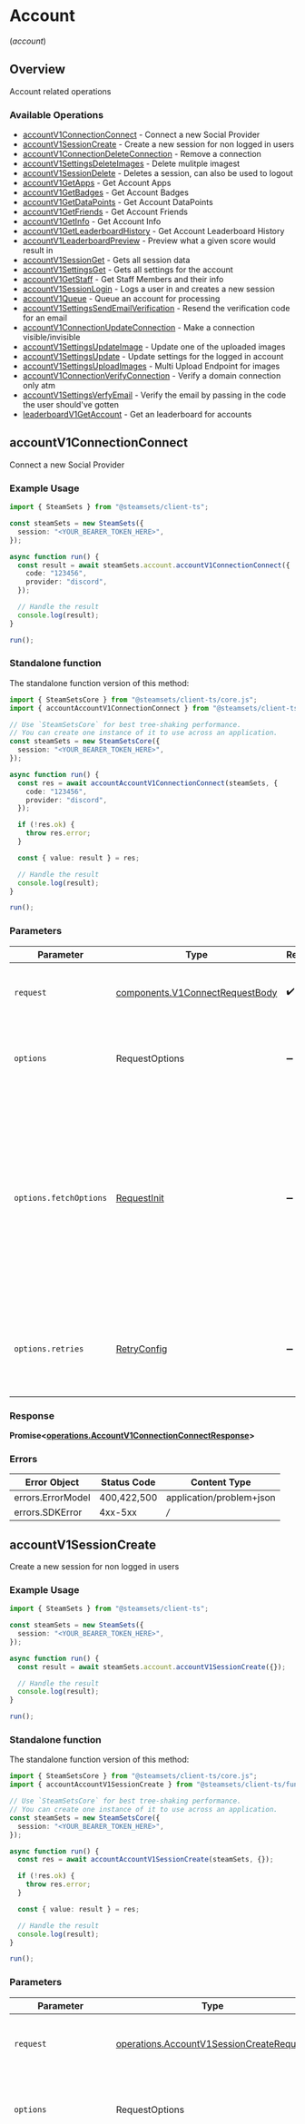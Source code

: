 # Account
(*account*)

## Overview

Account related operations

### Available Operations

* [accountV1ConnectionConnect](#accountv1connectionconnect) - Connect a new Social Provider
* [accountV1SessionCreate](#accountv1sessioncreate) - Create a new session for non logged in users
* [accountV1ConnectionDeleteConnection](#accountv1connectiondeleteconnection) - Remove a connection
* [accountV1SettingsDeleteImages](#accountv1settingsdeleteimages) - Delete mulitple imagest
* [accountV1SessionDelete](#accountv1sessiondelete) - Deletes a session, can also be used to logout
* [accountV1GetApps](#accountv1getapps) - Get Account Apps
* [accountV1GetBadges](#accountv1getbadges) - Get Account Badges
* [accountV1GetDataPoints](#accountv1getdatapoints) - Get Account DataPoints
* [accountV1GetFriends](#accountv1getfriends) - Get Account Friends
* [accountV1GetInfo](#accountv1getinfo) - Get Account Info
* [accountV1GetLeaderboardHistory](#accountv1getleaderboardhistory) - Get Account Leaderboard History
* [accountV1LeaderboardPreview](#accountv1leaderboardpreview) - Preview what a given score would result in
* [accountV1SessionGet](#accountv1sessionget) - Gets all session data
* [accountV1SettingsGet](#accountv1settingsget) - Gets all settings for the account
* [accountV1GetStaff](#accountv1getstaff) - Get Staff Members and their info
* [accountV1SessionLogin](#accountv1sessionlogin) - Logs a user in and creates a new session
* [accountV1Queue](#accountv1queue) - Queue an account for processing
* [accountV1SettingsSendEmailVerification](#accountv1settingssendemailverification) - Resend the verification code for an email
* [accountV1ConnectionUpdateConnection](#accountv1connectionupdateconnection) - Make a connection visible/invisible
* [accountV1SettingsUpdateImage](#accountv1settingsupdateimage) - Update one of the uploaded images
* [accountV1SettingsUpdate](#accountv1settingsupdate) - Update settings for the logged in account
* [accountV1SettingsUploadImages](#accountv1settingsuploadimages) - Multi Upload Endpoint for images
* [accountV1ConnectionVerifyConnection](#accountv1connectionverifyconnection) - Verify a domain connection only atm
* [accountV1SettingsVerfyEmail](#accountv1settingsverfyemail) - Verify the email by passing in the code the user should've gotten
* [leaderboardV1GetAccount](#leaderboardv1getaccount) - Get an leaderboard for accounts

## accountV1ConnectionConnect

Connect a new Social Provider

### Example Usage

```typescript
import { SteamSets } from "@steamsets/client-ts";

const steamSets = new SteamSets({
  session: "<YOUR_BEARER_TOKEN_HERE>",
});

async function run() {
  const result = await steamSets.account.accountV1ConnectionConnect({
    code: "123456",
    provider: "discord",
  });

  // Handle the result
  console.log(result);
}

run();
```

### Standalone function

The standalone function version of this method:

```typescript
import { SteamSetsCore } from "@steamsets/client-ts/core.js";
import { accountAccountV1ConnectionConnect } from "@steamsets/client-ts/funcs/accountAccountV1ConnectionConnect.js";

// Use `SteamSetsCore` for best tree-shaking performance.
// You can create one instance of it to use across an application.
const steamSets = new SteamSetsCore({
  session: "<YOUR_BEARER_TOKEN_HERE>",
});

async function run() {
  const res = await accountAccountV1ConnectionConnect(steamSets, {
    code: "123456",
    provider: "discord",
  });

  if (!res.ok) {
    throw res.error;
  }

  const { value: result } = res;

  // Handle the result
  console.log(result);
}

run();
```

### Parameters

| Parameter                                                                                                                                                                      | Type                                                                                                                                                                           | Required                                                                                                                                                                       | Description                                                                                                                                                                    |
| ------------------------------------------------------------------------------------------------------------------------------------------------------------------------------ | ------------------------------------------------------------------------------------------------------------------------------------------------------------------------------ | ------------------------------------------------------------------------------------------------------------------------------------------------------------------------------ | ------------------------------------------------------------------------------------------------------------------------------------------------------------------------------ |
| `request`                                                                                                                                                                      | [components.V1ConnectRequestBody](../../models/components/v1connectrequestbody.md)                                                                                             | :heavy_check_mark:                                                                                                                                                             | The request object to use for the request.                                                                                                                                     |
| `options`                                                                                                                                                                      | RequestOptions                                                                                                                                                                 | :heavy_minus_sign:                                                                                                                                                             | Used to set various options for making HTTP requests.                                                                                                                          |
| `options.fetchOptions`                                                                                                                                                         | [RequestInit](https://developer.mozilla.org/en-US/docs/Web/API/Request/Request#options)                                                                                        | :heavy_minus_sign:                                                                                                                                                             | Options that are passed to the underlying HTTP request. This can be used to inject extra headers for examples. All `Request` options, except `method` and `body`, are allowed. |
| `options.retries`                                                                                                                                                              | [RetryConfig](../../lib/utils/retryconfig.md)                                                                                                                                  | :heavy_minus_sign:                                                                                                                                                             | Enables retrying HTTP requests under certain failure conditions.                                                                                                               |

### Response

**Promise\<[operations.AccountV1ConnectionConnectResponse](../../models/operations/accountv1connectionconnectresponse.md)\>**

### Errors

| Error Object             | Status Code              | Content Type             |
| ------------------------ | ------------------------ | ------------------------ |
| errors.ErrorModel        | 400,422,500              | application/problem+json |
| errors.SDKError          | 4xx-5xx                  | */*                      |


## accountV1SessionCreate

Create a new session for non logged in users

### Example Usage

```typescript
import { SteamSets } from "@steamsets/client-ts";

const steamSets = new SteamSets({
  session: "<YOUR_BEARER_TOKEN_HERE>",
});

async function run() {
  const result = await steamSets.account.accountV1SessionCreate({});

  // Handle the result
  console.log(result);
}

run();
```

### Standalone function

The standalone function version of this method:

```typescript
import { SteamSetsCore } from "@steamsets/client-ts/core.js";
import { accountAccountV1SessionCreate } from "@steamsets/client-ts/funcs/accountAccountV1SessionCreate.js";

// Use `SteamSetsCore` for best tree-shaking performance.
// You can create one instance of it to use across an application.
const steamSets = new SteamSetsCore({
  session: "<YOUR_BEARER_TOKEN_HERE>",
});

async function run() {
  const res = await accountAccountV1SessionCreate(steamSets, {});

  if (!res.ok) {
    throw res.error;
  }

  const { value: result } = res;

  // Handle the result
  console.log(result);
}

run();
```

### Parameters

| Parameter                                                                                                                                                                      | Type                                                                                                                                                                           | Required                                                                                                                                                                       | Description                                                                                                                                                                    |
| ------------------------------------------------------------------------------------------------------------------------------------------------------------------------------ | ------------------------------------------------------------------------------------------------------------------------------------------------------------------------------ | ------------------------------------------------------------------------------------------------------------------------------------------------------------------------------ | ------------------------------------------------------------------------------------------------------------------------------------------------------------------------------ |
| `request`                                                                                                                                                                      | [operations.AccountV1SessionCreateRequest](../../models/operations/accountv1sessioncreaterequest.md)                                                                           | :heavy_check_mark:                                                                                                                                                             | The request object to use for the request.                                                                                                                                     |
| `options`                                                                                                                                                                      | RequestOptions                                                                                                                                                                 | :heavy_minus_sign:                                                                                                                                                             | Used to set various options for making HTTP requests.                                                                                                                          |
| `options.fetchOptions`                                                                                                                                                         | [RequestInit](https://developer.mozilla.org/en-US/docs/Web/API/Request/Request#options)                                                                                        | :heavy_minus_sign:                                                                                                                                                             | Options that are passed to the underlying HTTP request. This can be used to inject extra headers for examples. All `Request` options, except `method` and `body`, are allowed. |
| `options.retries`                                                                                                                                                              | [RetryConfig](../../lib/utils/retryconfig.md)                                                                                                                                  | :heavy_minus_sign:                                                                                                                                                             | Enables retrying HTTP requests under certain failure conditions.                                                                                                               |

### Response

**Promise\<[operations.AccountV1SessionCreateResponse](../../models/operations/accountv1sessioncreateresponse.md)\>**

### Errors

| Error Object             | Status Code              | Content Type             |
| ------------------------ | ------------------------ | ------------------------ |
| errors.ErrorModel        | 422,500                  | application/problem+json |
| errors.SDKError          | 4xx-5xx                  | */*                      |


## accountV1ConnectionDeleteConnection

Remove a connection

### Example Usage

```typescript
import { SteamSets } from "@steamsets/client-ts";

const steamSets = new SteamSets({
  session: "<YOUR_BEARER_TOKEN_HERE>",
});

async function run() {
  const result = await steamSets.account.accountV1ConnectionDeleteConnection({
    connectionId: "123456",
  });

  // Handle the result
  console.log(result);
}

run();
```

### Standalone function

The standalone function version of this method:

```typescript
import { SteamSetsCore } from "@steamsets/client-ts/core.js";
import { accountAccountV1ConnectionDeleteConnection } from "@steamsets/client-ts/funcs/accountAccountV1ConnectionDeleteConnection.js";

// Use `SteamSetsCore` for best tree-shaking performance.
// You can create one instance of it to use across an application.
const steamSets = new SteamSetsCore({
  session: "<YOUR_BEARER_TOKEN_HERE>",
});

async function run() {
  const res = await accountAccountV1ConnectionDeleteConnection(steamSets, {
    connectionId: "123456",
  });

  if (!res.ok) {
    throw res.error;
  }

  const { value: result } = res;

  // Handle the result
  console.log(result);
}

run();
```

### Parameters

| Parameter                                                                                                                                                                      | Type                                                                                                                                                                           | Required                                                                                                                                                                       | Description                                                                                                                                                                    |
| ------------------------------------------------------------------------------------------------------------------------------------------------------------------------------ | ------------------------------------------------------------------------------------------------------------------------------------------------------------------------------ | ------------------------------------------------------------------------------------------------------------------------------------------------------------------------------ | ------------------------------------------------------------------------------------------------------------------------------------------------------------------------------ |
| `request`                                                                                                                                                                      | [components.V1DeleteConnectionRequestBody](../../models/components/v1deleteconnectionrequestbody.md)                                                                           | :heavy_check_mark:                                                                                                                                                             | The request object to use for the request.                                                                                                                                     |
| `options`                                                                                                                                                                      | RequestOptions                                                                                                                                                                 | :heavy_minus_sign:                                                                                                                                                             | Used to set various options for making HTTP requests.                                                                                                                          |
| `options.fetchOptions`                                                                                                                                                         | [RequestInit](https://developer.mozilla.org/en-US/docs/Web/API/Request/Request#options)                                                                                        | :heavy_minus_sign:                                                                                                                                                             | Options that are passed to the underlying HTTP request. This can be used to inject extra headers for examples. All `Request` options, except `method` and `body`, are allowed. |
| `options.retries`                                                                                                                                                              | [RetryConfig](../../lib/utils/retryconfig.md)                                                                                                                                  | :heavy_minus_sign:                                                                                                                                                             | Enables retrying HTTP requests under certain failure conditions.                                                                                                               |

### Response

**Promise\<[operations.AccountV1ConnectionDeleteConnectionResponse](../../models/operations/accountv1connectiondeleteconnectionresponse.md)\>**

### Errors

| Error Object             | Status Code              | Content Type             |
| ------------------------ | ------------------------ | ------------------------ |
| errors.ErrorModel        | 400,422,500              | application/problem+json |
| errors.SDKError          | 4xx-5xx                  | */*                      |


## accountV1SettingsDeleteImages

Delete mulitple imagest

### Example Usage

```typescript
import { SteamSets } from "@steamsets/client-ts";

const steamSets = new SteamSets({
  session: "<YOUR_BEARER_TOKEN_HERE>",
});

async function run() {
  const result = await steamSets.account.accountV1SettingsDeleteImages({
    imageIds: [
      "<value>",
    ],
  });

  // Handle the result
  console.log(result);
}

run();
```

### Standalone function

The standalone function version of this method:

```typescript
import { SteamSetsCore } from "@steamsets/client-ts/core.js";
import { accountAccountV1SettingsDeleteImages } from "@steamsets/client-ts/funcs/accountAccountV1SettingsDeleteImages.js";

// Use `SteamSetsCore` for best tree-shaking performance.
// You can create one instance of it to use across an application.
const steamSets = new SteamSetsCore({
  session: "<YOUR_BEARER_TOKEN_HERE>",
});

async function run() {
  const res = await accountAccountV1SettingsDeleteImages(steamSets, {
    imageIds: [
      "<value>",
    ],
  });

  if (!res.ok) {
    throw res.error;
  }

  const { value: result } = res;

  // Handle the result
  console.log(result);
}

run();
```

### Parameters

| Parameter                                                                                                                                                                      | Type                                                                                                                                                                           | Required                                                                                                                                                                       | Description                                                                                                                                                                    |
| ------------------------------------------------------------------------------------------------------------------------------------------------------------------------------ | ------------------------------------------------------------------------------------------------------------------------------------------------------------------------------ | ------------------------------------------------------------------------------------------------------------------------------------------------------------------------------ | ------------------------------------------------------------------------------------------------------------------------------------------------------------------------------ |
| `request`                                                                                                                                                                      | [components.V1DeleteImagesRequestBody](../../models/components/v1deleteimagesrequestbody.md)                                                                                   | :heavy_check_mark:                                                                                                                                                             | The request object to use for the request.                                                                                                                                     |
| `options`                                                                                                                                                                      | RequestOptions                                                                                                                                                                 | :heavy_minus_sign:                                                                                                                                                             | Used to set various options for making HTTP requests.                                                                                                                          |
| `options.fetchOptions`                                                                                                                                                         | [RequestInit](https://developer.mozilla.org/en-US/docs/Web/API/Request/Request#options)                                                                                        | :heavy_minus_sign:                                                                                                                                                             | Options that are passed to the underlying HTTP request. This can be used to inject extra headers for examples. All `Request` options, except `method` and `body`, are allowed. |
| `options.retries`                                                                                                                                                              | [RetryConfig](../../lib/utils/retryconfig.md)                                                                                                                                  | :heavy_minus_sign:                                                                                                                                                             | Enables retrying HTTP requests under certain failure conditions.                                                                                                               |

### Response

**Promise\<[operations.AccountV1SettingsDeleteImagesResponse](../../models/operations/accountv1settingsdeleteimagesresponse.md)\>**

### Errors

| Error Object             | Status Code              | Content Type             |
| ------------------------ | ------------------------ | ------------------------ |
| errors.ErrorModel        | 404,422,500              | application/problem+json |
| errors.SDKError          | 4xx-5xx                  | */*                      |


## accountV1SessionDelete

Deletes a session, can also be used to logout

### Example Usage

```typescript
import { SteamSets } from "@steamsets/client-ts";

const steamSets = new SteamSets({
  session: "<YOUR_BEARER_TOKEN_HERE>",
});

async function run() {
  const result = await steamSets.account.accountV1SessionDelete({
    sessionId: "123456",
  });

  // Handle the result
  console.log(result);
}

run();
```

### Standalone function

The standalone function version of this method:

```typescript
import { SteamSetsCore } from "@steamsets/client-ts/core.js";
import { accountAccountV1SessionDelete } from "@steamsets/client-ts/funcs/accountAccountV1SessionDelete.js";

// Use `SteamSetsCore` for best tree-shaking performance.
// You can create one instance of it to use across an application.
const steamSets = new SteamSetsCore({
  session: "<YOUR_BEARER_TOKEN_HERE>",
});

async function run() {
  const res = await accountAccountV1SessionDelete(steamSets, {
    sessionId: "123456",
  });

  if (!res.ok) {
    throw res.error;
  }

  const { value: result } = res;

  // Handle the result
  console.log(result);
}

run();
```

### Parameters

| Parameter                                                                                                                                                                      | Type                                                                                                                                                                           | Required                                                                                                                                                                       | Description                                                                                                                                                                    |
| ------------------------------------------------------------------------------------------------------------------------------------------------------------------------------ | ------------------------------------------------------------------------------------------------------------------------------------------------------------------------------ | ------------------------------------------------------------------------------------------------------------------------------------------------------------------------------ | ------------------------------------------------------------------------------------------------------------------------------------------------------------------------------ |
| `request`                                                                                                                                                                      | [components.V1DeleteSessionRequestBody](../../models/components/v1deletesessionrequestbody.md)                                                                                 | :heavy_check_mark:                                                                                                                                                             | The request object to use for the request.                                                                                                                                     |
| `options`                                                                                                                                                                      | RequestOptions                                                                                                                                                                 | :heavy_minus_sign:                                                                                                                                                             | Used to set various options for making HTTP requests.                                                                                                                          |
| `options.fetchOptions`                                                                                                                                                         | [RequestInit](https://developer.mozilla.org/en-US/docs/Web/API/Request/Request#options)                                                                                        | :heavy_minus_sign:                                                                                                                                                             | Options that are passed to the underlying HTTP request. This can be used to inject extra headers for examples. All `Request` options, except `method` and `body`, are allowed. |
| `options.retries`                                                                                                                                                              | [RetryConfig](../../lib/utils/retryconfig.md)                                                                                                                                  | :heavy_minus_sign:                                                                                                                                                             | Enables retrying HTTP requests under certain failure conditions.                                                                                                               |

### Response

**Promise\<[operations.AccountV1SessionDeleteResponse](../../models/operations/accountv1sessiondeleteresponse.md)\>**

### Errors

| Error Object             | Status Code              | Content Type             |
| ------------------------ | ------------------------ | ------------------------ |
| errors.ErrorModel        | 404,422,500              | application/problem+json |
| errors.SDKError          | 4xx-5xx                  | */*                      |


## accountV1GetApps

Get Account Apps

### Example Usage

```typescript
import { SteamSets } from "@steamsets/client-ts";

const steamSets = new SteamSets({
  session: "<YOUR_BEARER_TOKEN_HERE>",
});

async function run() {
  const result = await steamSets.account.accountV1GetApps({});

  // Handle the result
  console.log(result);
}

run();
```

### Standalone function

The standalone function version of this method:

```typescript
import { SteamSetsCore } from "@steamsets/client-ts/core.js";
import { accountAccountV1GetApps } from "@steamsets/client-ts/funcs/accountAccountV1GetApps.js";

// Use `SteamSetsCore` for best tree-shaking performance.
// You can create one instance of it to use across an application.
const steamSets = new SteamSetsCore({
  session: "<YOUR_BEARER_TOKEN_HERE>",
});

async function run() {
  const res = await accountAccountV1GetApps(steamSets, {});

  if (!res.ok) {
    throw res.error;
  }

  const { value: result } = res;

  // Handle the result
  console.log(result);
}

run();
```

### Parameters

| Parameter                                                                                                                                                                      | Type                                                                                                                                                                           | Required                                                                                                                                                                       | Description                                                                                                                                                                    |
| ------------------------------------------------------------------------------------------------------------------------------------------------------------------------------ | ------------------------------------------------------------------------------------------------------------------------------------------------------------------------------ | ------------------------------------------------------------------------------------------------------------------------------------------------------------------------------ | ------------------------------------------------------------------------------------------------------------------------------------------------------------------------------ |
| `request`                                                                                                                                                                      | [components.AccountSearch](../../models/components/accountsearch.md)                                                                                                           | :heavy_check_mark:                                                                                                                                                             | The request object to use for the request.                                                                                                                                     |
| `options`                                                                                                                                                                      | RequestOptions                                                                                                                                                                 | :heavy_minus_sign:                                                                                                                                                             | Used to set various options for making HTTP requests.                                                                                                                          |
| `options.fetchOptions`                                                                                                                                                         | [RequestInit](https://developer.mozilla.org/en-US/docs/Web/API/Request/Request#options)                                                                                        | :heavy_minus_sign:                                                                                                                                                             | Options that are passed to the underlying HTTP request. This can be used to inject extra headers for examples. All `Request` options, except `method` and `body`, are allowed. |
| `options.retries`                                                                                                                                                              | [RetryConfig](../../lib/utils/retryconfig.md)                                                                                                                                  | :heavy_minus_sign:                                                                                                                                                             | Enables retrying HTTP requests under certain failure conditions.                                                                                                               |

### Response

**Promise\<[operations.AccountV1GetAppsResponse](../../models/operations/accountv1getappsresponse.md)\>**

### Errors

| Error Object             | Status Code              | Content Type             |
| ------------------------ | ------------------------ | ------------------------ |
| errors.ErrorModel        | 400,404,422,500          | application/problem+json |
| errors.SDKError          | 4xx-5xx                  | */*                      |


## accountV1GetBadges

Get Account Badges

### Example Usage

```typescript
import { SteamSets } from "@steamsets/client-ts";

const steamSets = new SteamSets({
  session: "<YOUR_BEARER_TOKEN_HERE>",
});

async function run() {
  const result = await steamSets.account.accountV1GetBadges({});

  // Handle the result
  console.log(result);
}

run();
```

### Standalone function

The standalone function version of this method:

```typescript
import { SteamSetsCore } from "@steamsets/client-ts/core.js";
import { accountAccountV1GetBadges } from "@steamsets/client-ts/funcs/accountAccountV1GetBadges.js";

// Use `SteamSetsCore` for best tree-shaking performance.
// You can create one instance of it to use across an application.
const steamSets = new SteamSetsCore({
  session: "<YOUR_BEARER_TOKEN_HERE>",
});

async function run() {
  const res = await accountAccountV1GetBadges(steamSets, {});

  if (!res.ok) {
    throw res.error;
  }

  const { value: result } = res;

  // Handle the result
  console.log(result);
}

run();
```

### Parameters

| Parameter                                                                                                                                                                      | Type                                                                                                                                                                           | Required                                                                                                                                                                       | Description                                                                                                                                                                    |
| ------------------------------------------------------------------------------------------------------------------------------------------------------------------------------ | ------------------------------------------------------------------------------------------------------------------------------------------------------------------------------ | ------------------------------------------------------------------------------------------------------------------------------------------------------------------------------ | ------------------------------------------------------------------------------------------------------------------------------------------------------------------------------ |
| `request`                                                                                                                                                                      | [components.AccountSearch](../../models/components/accountsearch.md)                                                                                                           | :heavy_check_mark:                                                                                                                                                             | The request object to use for the request.                                                                                                                                     |
| `options`                                                                                                                                                                      | RequestOptions                                                                                                                                                                 | :heavy_minus_sign:                                                                                                                                                             | Used to set various options for making HTTP requests.                                                                                                                          |
| `options.fetchOptions`                                                                                                                                                         | [RequestInit](https://developer.mozilla.org/en-US/docs/Web/API/Request/Request#options)                                                                                        | :heavy_minus_sign:                                                                                                                                                             | Options that are passed to the underlying HTTP request. This can be used to inject extra headers for examples. All `Request` options, except `method` and `body`, are allowed. |
| `options.retries`                                                                                                                                                              | [RetryConfig](../../lib/utils/retryconfig.md)                                                                                                                                  | :heavy_minus_sign:                                                                                                                                                             | Enables retrying HTTP requests under certain failure conditions.                                                                                                               |

### Response

**Promise\<[operations.AccountV1GetBadgesResponse](../../models/operations/accountv1getbadgesresponse.md)\>**

### Errors

| Error Object             | Status Code              | Content Type             |
| ------------------------ | ------------------------ | ------------------------ |
| errors.ErrorModel        | 400,404,422,500          | application/problem+json |
| errors.SDKError          | 4xx-5xx                  | */*                      |


## accountV1GetDataPoints

Get Account DataPoints

### Example Usage

```typescript
import { SteamSets } from "@steamsets/client-ts";

const steamSets = new SteamSets({
  session: "<YOUR_BEARER_TOKEN_HERE>",
});

async function run() {
  const result = await steamSets.account.accountV1GetDataPoints({});

  // Handle the result
  console.log(result);
}

run();
```

### Standalone function

The standalone function version of this method:

```typescript
import { SteamSetsCore } from "@steamsets/client-ts/core.js";
import { accountAccountV1GetDataPoints } from "@steamsets/client-ts/funcs/accountAccountV1GetDataPoints.js";

// Use `SteamSetsCore` for best tree-shaking performance.
// You can create one instance of it to use across an application.
const steamSets = new SteamSetsCore({
  session: "<YOUR_BEARER_TOKEN_HERE>",
});

async function run() {
  const res = await accountAccountV1GetDataPoints(steamSets, {});

  if (!res.ok) {
    throw res.error;
  }

  const { value: result } = res;

  // Handle the result
  console.log(result);
}

run();
```

### Parameters

| Parameter                                                                                                                                                                      | Type                                                                                                                                                                           | Required                                                                                                                                                                       | Description                                                                                                                                                                    |
| ------------------------------------------------------------------------------------------------------------------------------------------------------------------------------ | ------------------------------------------------------------------------------------------------------------------------------------------------------------------------------ | ------------------------------------------------------------------------------------------------------------------------------------------------------------------------------ | ------------------------------------------------------------------------------------------------------------------------------------------------------------------------------ |
| `request`                                                                                                                                                                      | [components.AccountSearch](../../models/components/accountsearch.md)                                                                                                           | :heavy_check_mark:                                                                                                                                                             | The request object to use for the request.                                                                                                                                     |
| `options`                                                                                                                                                                      | RequestOptions                                                                                                                                                                 | :heavy_minus_sign:                                                                                                                                                             | Used to set various options for making HTTP requests.                                                                                                                          |
| `options.fetchOptions`                                                                                                                                                         | [RequestInit](https://developer.mozilla.org/en-US/docs/Web/API/Request/Request#options)                                                                                        | :heavy_minus_sign:                                                                                                                                                             | Options that are passed to the underlying HTTP request. This can be used to inject extra headers for examples. All `Request` options, except `method` and `body`, are allowed. |
| `options.retries`                                                                                                                                                              | [RetryConfig](../../lib/utils/retryconfig.md)                                                                                                                                  | :heavy_minus_sign:                                                                                                                                                             | Enables retrying HTTP requests under certain failure conditions.                                                                                                               |

### Response

**Promise\<[operations.AccountV1GetDataPointsResponse](../../models/operations/accountv1getdatapointsresponse.md)\>**

### Errors

| Error Object             | Status Code              | Content Type             |
| ------------------------ | ------------------------ | ------------------------ |
| errors.ErrorModel        | 400,404,422,500          | application/problem+json |
| errors.SDKError          | 4xx-5xx                  | */*                      |


## accountV1GetFriends

Get Account Friends

### Example Usage

```typescript
import { SteamSets } from "@steamsets/client-ts";

const steamSets = new SteamSets({
  session: "<YOUR_BEARER_TOKEN_HERE>",
});

async function run() {
  const result = await steamSets.account.accountV1GetFriends({});

  // Handle the result
  console.log(result);
}

run();
```

### Standalone function

The standalone function version of this method:

```typescript
import { SteamSetsCore } from "@steamsets/client-ts/core.js";
import { accountAccountV1GetFriends } from "@steamsets/client-ts/funcs/accountAccountV1GetFriends.js";

// Use `SteamSetsCore` for best tree-shaking performance.
// You can create one instance of it to use across an application.
const steamSets = new SteamSetsCore({
  session: "<YOUR_BEARER_TOKEN_HERE>",
});

async function run() {
  const res = await accountAccountV1GetFriends(steamSets, {});

  if (!res.ok) {
    throw res.error;
  }

  const { value: result } = res;

  // Handle the result
  console.log(result);
}

run();
```

### Parameters

| Parameter                                                                                                                                                                      | Type                                                                                                                                                                           | Required                                                                                                                                                                       | Description                                                                                                                                                                    |
| ------------------------------------------------------------------------------------------------------------------------------------------------------------------------------ | ------------------------------------------------------------------------------------------------------------------------------------------------------------------------------ | ------------------------------------------------------------------------------------------------------------------------------------------------------------------------------ | ------------------------------------------------------------------------------------------------------------------------------------------------------------------------------ |
| `request`                                                                                                                                                                      | [components.AccountSearch](../../models/components/accountsearch.md)                                                                                                           | :heavy_check_mark:                                                                                                                                                             | The request object to use for the request.                                                                                                                                     |
| `options`                                                                                                                                                                      | RequestOptions                                                                                                                                                                 | :heavy_minus_sign:                                                                                                                                                             | Used to set various options for making HTTP requests.                                                                                                                          |
| `options.fetchOptions`                                                                                                                                                         | [RequestInit](https://developer.mozilla.org/en-US/docs/Web/API/Request/Request#options)                                                                                        | :heavy_minus_sign:                                                                                                                                                             | Options that are passed to the underlying HTTP request. This can be used to inject extra headers for examples. All `Request` options, except `method` and `body`, are allowed. |
| `options.retries`                                                                                                                                                              | [RetryConfig](../../lib/utils/retryconfig.md)                                                                                                                                  | :heavy_minus_sign:                                                                                                                                                             | Enables retrying HTTP requests under certain failure conditions.                                                                                                               |

### Response

**Promise\<[operations.AccountV1GetFriendsResponse](../../models/operations/accountv1getfriendsresponse.md)\>**

### Errors

| Error Object             | Status Code              | Content Type             |
| ------------------------ | ------------------------ | ------------------------ |
| errors.ErrorModel        | 400,404,422,500          | application/problem+json |
| errors.SDKError          | 4xx-5xx                  | */*                      |


## accountV1GetInfo

Get Account Info

### Example Usage

```typescript
import { SteamSets } from "@steamsets/client-ts";

const steamSets = new SteamSets({
  session: "<YOUR_BEARER_TOKEN_HERE>",
});

async function run() {
  const result = await steamSets.account.accountV1GetInfo({});

  // Handle the result
  console.log(result);
}

run();
```

### Standalone function

The standalone function version of this method:

```typescript
import { SteamSetsCore } from "@steamsets/client-ts/core.js";
import { accountAccountV1GetInfo } from "@steamsets/client-ts/funcs/accountAccountV1GetInfo.js";

// Use `SteamSetsCore` for best tree-shaking performance.
// You can create one instance of it to use across an application.
const steamSets = new SteamSetsCore({
  session: "<YOUR_BEARER_TOKEN_HERE>",
});

async function run() {
  const res = await accountAccountV1GetInfo(steamSets, {});

  if (!res.ok) {
    throw res.error;
  }

  const { value: result } = res;

  // Handle the result
  console.log(result);
}

run();
```

### Parameters

| Parameter                                                                                                                                                                      | Type                                                                                                                                                                           | Required                                                                                                                                                                       | Description                                                                                                                                                                    |
| ------------------------------------------------------------------------------------------------------------------------------------------------------------------------------ | ------------------------------------------------------------------------------------------------------------------------------------------------------------------------------ | ------------------------------------------------------------------------------------------------------------------------------------------------------------------------------ | ------------------------------------------------------------------------------------------------------------------------------------------------------------------------------ |
| `request`                                                                                                                                                                      | [components.AccountSearch](../../models/components/accountsearch.md)                                                                                                           | :heavy_check_mark:                                                                                                                                                             | The request object to use for the request.                                                                                                                                     |
| `options`                                                                                                                                                                      | RequestOptions                                                                                                                                                                 | :heavy_minus_sign:                                                                                                                                                             | Used to set various options for making HTTP requests.                                                                                                                          |
| `options.fetchOptions`                                                                                                                                                         | [RequestInit](https://developer.mozilla.org/en-US/docs/Web/API/Request/Request#options)                                                                                        | :heavy_minus_sign:                                                                                                                                                             | Options that are passed to the underlying HTTP request. This can be used to inject extra headers for examples. All `Request` options, except `method` and `body`, are allowed. |
| `options.retries`                                                                                                                                                              | [RetryConfig](../../lib/utils/retryconfig.md)                                                                                                                                  | :heavy_minus_sign:                                                                                                                                                             | Enables retrying HTTP requests under certain failure conditions.                                                                                                               |

### Response

**Promise\<[operations.AccountV1GetInfoResponse](../../models/operations/accountv1getinforesponse.md)\>**

### Errors

| Error Object             | Status Code              | Content Type             |
| ------------------------ | ------------------------ | ------------------------ |
| errors.ErrorModel        | 404,422,429,500          | application/problem+json |
| errors.SDKError          | 4xx-5xx                  | */*                      |


## accountV1GetLeaderboardHistory

Get Account Leaderboard History

### Example Usage

```typescript
import { SteamSets } from "@steamsets/client-ts";

const steamSets = new SteamSets({
  session: "<YOUR_BEARER_TOKEN_HERE>",
});

async function run() {
  const result = await steamSets.account.accountV1GetLeaderboardHistory({});

  // Handle the result
  console.log(result);
}

run();
```

### Standalone function

The standalone function version of this method:

```typescript
import { SteamSetsCore } from "@steamsets/client-ts/core.js";
import { accountAccountV1GetLeaderboardHistory } from "@steamsets/client-ts/funcs/accountAccountV1GetLeaderboardHistory.js";

// Use `SteamSetsCore` for best tree-shaking performance.
// You can create one instance of it to use across an application.
const steamSets = new SteamSetsCore({
  session: "<YOUR_BEARER_TOKEN_HERE>",
});

async function run() {
  const res = await accountAccountV1GetLeaderboardHistory(steamSets, {});

  if (!res.ok) {
    throw res.error;
  }

  const { value: result } = res;

  // Handle the result
  console.log(result);
}

run();
```

### Parameters

| Parameter                                                                                                                                                                      | Type                                                                                                                                                                           | Required                                                                                                                                                                       | Description                                                                                                                                                                    |
| ------------------------------------------------------------------------------------------------------------------------------------------------------------------------------ | ------------------------------------------------------------------------------------------------------------------------------------------------------------------------------ | ------------------------------------------------------------------------------------------------------------------------------------------------------------------------------ | ------------------------------------------------------------------------------------------------------------------------------------------------------------------------------ |
| `request`                                                                                                                                                                      | [components.AccountSearch](../../models/components/accountsearch.md)                                                                                                           | :heavy_check_mark:                                                                                                                                                             | The request object to use for the request.                                                                                                                                     |
| `options`                                                                                                                                                                      | RequestOptions                                                                                                                                                                 | :heavy_minus_sign:                                                                                                                                                             | Used to set various options for making HTTP requests.                                                                                                                          |
| `options.fetchOptions`                                                                                                                                                         | [RequestInit](https://developer.mozilla.org/en-US/docs/Web/API/Request/Request#options)                                                                                        | :heavy_minus_sign:                                                                                                                                                             | Options that are passed to the underlying HTTP request. This can be used to inject extra headers for examples. All `Request` options, except `method` and `body`, are allowed. |
| `options.retries`                                                                                                                                                              | [RetryConfig](../../lib/utils/retryconfig.md)                                                                                                                                  | :heavy_minus_sign:                                                                                                                                                             | Enables retrying HTTP requests under certain failure conditions.                                                                                                               |

### Response

**Promise\<[operations.AccountV1GetLeaderboardHistoryResponse](../../models/operations/accountv1getleaderboardhistoryresponse.md)\>**

### Errors

| Error Object             | Status Code              | Content Type             |
| ------------------------ | ------------------------ | ------------------------ |
| errors.ErrorModel        | 400,404,422,500          | application/problem+json |
| errors.SDKError          | 4xx-5xx                  | */*                      |


## accountV1LeaderboardPreview

Preview what a given score would result in

### Example Usage

```typescript
import { SteamSets } from "@steamsets/client-ts";

const steamSets = new SteamSets({
  session: "<YOUR_BEARER_TOKEN_HERE>",
});

async function run() {
  const result = await steamSets.account.accountV1LeaderboardPreview({
    leaderboard: "xp",
    score: 123456,
  });

  // Handle the result
  console.log(result);
}

run();
```

### Standalone function

The standalone function version of this method:

```typescript
import { SteamSetsCore } from "@steamsets/client-ts/core.js";
import { accountAccountV1LeaderboardPreview } from "@steamsets/client-ts/funcs/accountAccountV1LeaderboardPreview.js";

// Use `SteamSetsCore` for best tree-shaking performance.
// You can create one instance of it to use across an application.
const steamSets = new SteamSetsCore({
  session: "<YOUR_BEARER_TOKEN_HERE>",
});

async function run() {
  const res = await accountAccountV1LeaderboardPreview(steamSets, {
    leaderboard: "xp",
    score: 123456,
  });

  if (!res.ok) {
    throw res.error;
  }

  const { value: result } = res;

  // Handle the result
  console.log(result);
}

run();
```

### Parameters

| Parameter                                                                                                                                                                      | Type                                                                                                                                                                           | Required                                                                                                                                                                       | Description                                                                                                                                                                    |
| ------------------------------------------------------------------------------------------------------------------------------------------------------------------------------ | ------------------------------------------------------------------------------------------------------------------------------------------------------------------------------ | ------------------------------------------------------------------------------------------------------------------------------------------------------------------------------ | ------------------------------------------------------------------------------------------------------------------------------------------------------------------------------ |
| `request`                                                                                                                                                                      | [components.V1AccountLeaderboardPreviewRequestBody](../../models/components/v1accountleaderboardpreviewrequestbody.md)                                                         | :heavy_check_mark:                                                                                                                                                             | The request object to use for the request.                                                                                                                                     |
| `options`                                                                                                                                                                      | RequestOptions                                                                                                                                                                 | :heavy_minus_sign:                                                                                                                                                             | Used to set various options for making HTTP requests.                                                                                                                          |
| `options.fetchOptions`                                                                                                                                                         | [RequestInit](https://developer.mozilla.org/en-US/docs/Web/API/Request/Request#options)                                                                                        | :heavy_minus_sign:                                                                                                                                                             | Options that are passed to the underlying HTTP request. This can be used to inject extra headers for examples. All `Request` options, except `method` and `body`, are allowed. |
| `options.retries`                                                                                                                                                              | [RetryConfig](../../lib/utils/retryconfig.md)                                                                                                                                  | :heavy_minus_sign:                                                                                                                                                             | Enables retrying HTTP requests under certain failure conditions.                                                                                                               |

### Response

**Promise\<[operations.AccountV1LeaderboardPreviewResponse](../../models/operations/accountv1leaderboardpreviewresponse.md)\>**

### Errors

| Error Object             | Status Code              | Content Type             |
| ------------------------ | ------------------------ | ------------------------ |
| errors.ErrorModel        | 404,422,500              | application/problem+json |
| errors.SDKError          | 4xx-5xx                  | */*                      |


## accountV1SessionGet

Gets all session data

### Example Usage

```typescript
import { SteamSets } from "@steamsets/client-ts";

const steamSets = new SteamSets({
  session: "<YOUR_BEARER_TOKEN_HERE>",
});

async function run() {
  const result = await steamSets.account.accountV1SessionGet();

  // Handle the result
  console.log(result);
}

run();
```

### Standalone function

The standalone function version of this method:

```typescript
import { SteamSetsCore } from "@steamsets/client-ts/core.js";
import { accountAccountV1SessionGet } from "@steamsets/client-ts/funcs/accountAccountV1SessionGet.js";

// Use `SteamSetsCore` for best tree-shaking performance.
// You can create one instance of it to use across an application.
const steamSets = new SteamSetsCore({
  session: "<YOUR_BEARER_TOKEN_HERE>",
});

async function run() {
  const res = await accountAccountV1SessionGet(steamSets);

  if (!res.ok) {
    throw res.error;
  }

  const { value: result } = res;

  // Handle the result
  console.log(result);
}

run();
```

### Parameters

| Parameter                                                                                                                                                                      | Type                                                                                                                                                                           | Required                                                                                                                                                                       | Description                                                                                                                                                                    |
| ------------------------------------------------------------------------------------------------------------------------------------------------------------------------------ | ------------------------------------------------------------------------------------------------------------------------------------------------------------------------------ | ------------------------------------------------------------------------------------------------------------------------------------------------------------------------------ | ------------------------------------------------------------------------------------------------------------------------------------------------------------------------------ |
| `options`                                                                                                                                                                      | RequestOptions                                                                                                                                                                 | :heavy_minus_sign:                                                                                                                                                             | Used to set various options for making HTTP requests.                                                                                                                          |
| `options.fetchOptions`                                                                                                                                                         | [RequestInit](https://developer.mozilla.org/en-US/docs/Web/API/Request/Request#options)                                                                                        | :heavy_minus_sign:                                                                                                                                                             | Options that are passed to the underlying HTTP request. This can be used to inject extra headers for examples. All `Request` options, except `method` and `body`, are allowed. |
| `options.retries`                                                                                                                                                              | [RetryConfig](../../lib/utils/retryconfig.md)                                                                                                                                  | :heavy_minus_sign:                                                                                                                                                             | Enables retrying HTTP requests under certain failure conditions.                                                                                                               |

### Response

**Promise\<[operations.AccountV1SessionGetResponse](../../models/operations/accountv1sessiongetresponse.md)\>**

### Errors

| Error Object             | Status Code              | Content Type             |
| ------------------------ | ------------------------ | ------------------------ |
| errors.ErrorModel        | 500                      | application/problem+json |
| errors.SDKError          | 4xx-5xx                  | */*                      |


## accountV1SettingsGet

Gets all settings for the account

### Example Usage

```typescript
import { SteamSets } from "@steamsets/client-ts";

const steamSets = new SteamSets({
  session: "<YOUR_BEARER_TOKEN_HERE>",
});

async function run() {
  const result = await steamSets.account.accountV1SettingsGet();

  // Handle the result
  console.log(result);
}

run();
```

### Standalone function

The standalone function version of this method:

```typescript
import { SteamSetsCore } from "@steamsets/client-ts/core.js";
import { accountAccountV1SettingsGet } from "@steamsets/client-ts/funcs/accountAccountV1SettingsGet.js";

// Use `SteamSetsCore` for best tree-shaking performance.
// You can create one instance of it to use across an application.
const steamSets = new SteamSetsCore({
  session: "<YOUR_BEARER_TOKEN_HERE>",
});

async function run() {
  const res = await accountAccountV1SettingsGet(steamSets);

  if (!res.ok) {
    throw res.error;
  }

  const { value: result } = res;

  // Handle the result
  console.log(result);
}

run();
```

### Parameters

| Parameter                                                                                                                                                                      | Type                                                                                                                                                                           | Required                                                                                                                                                                       | Description                                                                                                                                                                    |
| ------------------------------------------------------------------------------------------------------------------------------------------------------------------------------ | ------------------------------------------------------------------------------------------------------------------------------------------------------------------------------ | ------------------------------------------------------------------------------------------------------------------------------------------------------------------------------ | ------------------------------------------------------------------------------------------------------------------------------------------------------------------------------ |
| `options`                                                                                                                                                                      | RequestOptions                                                                                                                                                                 | :heavy_minus_sign:                                                                                                                                                             | Used to set various options for making HTTP requests.                                                                                                                          |
| `options.fetchOptions`                                                                                                                                                         | [RequestInit](https://developer.mozilla.org/en-US/docs/Web/API/Request/Request#options)                                                                                        | :heavy_minus_sign:                                                                                                                                                             | Options that are passed to the underlying HTTP request. This can be used to inject extra headers for examples. All `Request` options, except `method` and `body`, are allowed. |
| `options.retries`                                                                                                                                                              | [RetryConfig](../../lib/utils/retryconfig.md)                                                                                                                                  | :heavy_minus_sign:                                                                                                                                                             | Enables retrying HTTP requests under certain failure conditions.                                                                                                               |

### Response

**Promise\<[operations.AccountV1SettingsGetResponse](../../models/operations/accountv1settingsgetresponse.md)\>**

### Errors

| Error Object             | Status Code              | Content Type             |
| ------------------------ | ------------------------ | ------------------------ |
| errors.ErrorModel        | 500                      | application/problem+json |
| errors.SDKError          | 4xx-5xx                  | */*                      |


## accountV1GetStaff

Get Staff Members and their info

### Example Usage

```typescript
import { SteamSets } from "@steamsets/client-ts";

const steamSets = new SteamSets({
  session: "<YOUR_BEARER_TOKEN_HERE>",
});

async function run() {
  const result = await steamSets.account.accountV1GetStaff();

  // Handle the result
  console.log(result);
}

run();
```

### Standalone function

The standalone function version of this method:

```typescript
import { SteamSetsCore } from "@steamsets/client-ts/core.js";
import { accountAccountV1GetStaff } from "@steamsets/client-ts/funcs/accountAccountV1GetStaff.js";

// Use `SteamSetsCore` for best tree-shaking performance.
// You can create one instance of it to use across an application.
const steamSets = new SteamSetsCore({
  session: "<YOUR_BEARER_TOKEN_HERE>",
});

async function run() {
  const res = await accountAccountV1GetStaff(steamSets);

  if (!res.ok) {
    throw res.error;
  }

  const { value: result } = res;

  // Handle the result
  console.log(result);
}

run();
```

### Parameters

| Parameter                                                                                                                                                                      | Type                                                                                                                                                                           | Required                                                                                                                                                                       | Description                                                                                                                                                                    |
| ------------------------------------------------------------------------------------------------------------------------------------------------------------------------------ | ------------------------------------------------------------------------------------------------------------------------------------------------------------------------------ | ------------------------------------------------------------------------------------------------------------------------------------------------------------------------------ | ------------------------------------------------------------------------------------------------------------------------------------------------------------------------------ |
| `options`                                                                                                                                                                      | RequestOptions                                                                                                                                                                 | :heavy_minus_sign:                                                                                                                                                             | Used to set various options for making HTTP requests.                                                                                                                          |
| `options.fetchOptions`                                                                                                                                                         | [RequestInit](https://developer.mozilla.org/en-US/docs/Web/API/Request/Request#options)                                                                                        | :heavy_minus_sign:                                                                                                                                                             | Options that are passed to the underlying HTTP request. This can be used to inject extra headers for examples. All `Request` options, except `method` and `body`, are allowed. |
| `options.retries`                                                                                                                                                              | [RetryConfig](../../lib/utils/retryconfig.md)                                                                                                                                  | :heavy_minus_sign:                                                                                                                                                             | Enables retrying HTTP requests under certain failure conditions.                                                                                                               |

### Response

**Promise\<[operations.AccountV1GetStaffResponse](../../models/operations/accountv1getstaffresponse.md)\>**

### Errors

| Error Object             | Status Code              | Content Type             |
| ------------------------ | ------------------------ | ------------------------ |
| errors.ErrorModel        | 404,429,500              | application/problem+json |
| errors.SDKError          | 4xx-5xx                  | */*                      |


## accountV1SessionLogin

Logs a user in and creates a new session

### Example Usage

```typescript
import { SteamSets } from "@steamsets/client-ts";

const steamSets = new SteamSets({
  session: "<YOUR_BEARER_TOKEN_HERE>",
});

async function run() {
  const result = await steamSets.account.accountV1SessionLogin({
    loginRequestBody: {
      openidAssocHandle: "123456",
      openidClaimedId: "76561198842603734",
      openidIdentity: "https://steamsets.com/api/v1/openid/login",
      openidMode: "checkid_setup",
      openidNs: "http://specs.openid.net/auth/2.0",
      openidOpEndpoint: "https://steamsets.com/api/v1/openid/login",
      openidResponseNonce: "123456",
      openidReturnTo: "https://steamsets.com/api/v1/openid/login",
      openidSig: "123456",
      openidSigned: "123456",
    },
  });

  // Handle the result
  console.log(result);
}

run();
```

### Standalone function

The standalone function version of this method:

```typescript
import { SteamSetsCore } from "@steamsets/client-ts/core.js";
import { accountAccountV1SessionLogin } from "@steamsets/client-ts/funcs/accountAccountV1SessionLogin.js";

// Use `SteamSetsCore` for best tree-shaking performance.
// You can create one instance of it to use across an application.
const steamSets = new SteamSetsCore({
  session: "<YOUR_BEARER_TOKEN_HERE>",
});

async function run() {
  const res = await accountAccountV1SessionLogin(steamSets, {
    loginRequestBody: {
      openidAssocHandle: "123456",
      openidClaimedId: "76561198842603734",
      openidIdentity: "https://steamsets.com/api/v1/openid/login",
      openidMode: "checkid_setup",
      openidNs: "http://specs.openid.net/auth/2.0",
      openidOpEndpoint: "https://steamsets.com/api/v1/openid/login",
      openidResponseNonce: "123456",
      openidReturnTo: "https://steamsets.com/api/v1/openid/login",
      openidSig: "123456",
      openidSigned: "123456",
    },
  });

  if (!res.ok) {
    throw res.error;
  }

  const { value: result } = res;

  // Handle the result
  console.log(result);
}

run();
```

### Parameters

| Parameter                                                                                                                                                                      | Type                                                                                                                                                                           | Required                                                                                                                                                                       | Description                                                                                                                                                                    |
| ------------------------------------------------------------------------------------------------------------------------------------------------------------------------------ | ------------------------------------------------------------------------------------------------------------------------------------------------------------------------------ | ------------------------------------------------------------------------------------------------------------------------------------------------------------------------------ | ------------------------------------------------------------------------------------------------------------------------------------------------------------------------------ |
| `request`                                                                                                                                                                      | [operations.AccountV1SessionLoginRequest](../../models/operations/accountv1sessionloginrequest.md)                                                                             | :heavy_check_mark:                                                                                                                                                             | The request object to use for the request.                                                                                                                                     |
| `options`                                                                                                                                                                      | RequestOptions                                                                                                                                                                 | :heavy_minus_sign:                                                                                                                                                             | Used to set various options for making HTTP requests.                                                                                                                          |
| `options.fetchOptions`                                                                                                                                                         | [RequestInit](https://developer.mozilla.org/en-US/docs/Web/API/Request/Request#options)                                                                                        | :heavy_minus_sign:                                                                                                                                                             | Options that are passed to the underlying HTTP request. This can be used to inject extra headers for examples. All `Request` options, except `method` and `body`, are allowed. |
| `options.retries`                                                                                                                                                              | [RetryConfig](../../lib/utils/retryconfig.md)                                                                                                                                  | :heavy_minus_sign:                                                                                                                                                             | Enables retrying HTTP requests under certain failure conditions.                                                                                                               |

### Response

**Promise\<[operations.AccountV1SessionLoginResponse](../../models/operations/accountv1sessionloginresponse.md)\>**

### Errors

| Error Object             | Status Code              | Content Type             |
| ------------------------ | ------------------------ | ------------------------ |
| errors.ErrorModel        | 400,422,429,500          | application/problem+json |
| errors.SDKError          | 4xx-5xx                  | */*                      |


## accountV1Queue

Queue an account for processing

### Example Usage

```typescript
import { SteamSets } from "@steamsets/client-ts";

const steamSets = new SteamSets({
  session: "<YOUR_BEARER_TOKEN_HERE>",
});

async function run() {
  const result = await steamSets.account.accountV1Queue({
    id: {},
  });

  // Handle the result
  console.log(result);
}

run();
```

### Standalone function

The standalone function version of this method:

```typescript
import { SteamSetsCore } from "@steamsets/client-ts/core.js";
import { accountAccountV1Queue } from "@steamsets/client-ts/funcs/accountAccountV1Queue.js";

// Use `SteamSetsCore` for best tree-shaking performance.
// You can create one instance of it to use across an application.
const steamSets = new SteamSetsCore({
  session: "<YOUR_BEARER_TOKEN_HERE>",
});

async function run() {
  const res = await accountAccountV1Queue(steamSets, {
    id: {},
  });

  if (!res.ok) {
    throw res.error;
  }

  const { value: result } = res;

  // Handle the result
  console.log(result);
}

run();
```

### Parameters

| Parameter                                                                                                                                                                      | Type                                                                                                                                                                           | Required                                                                                                                                                                       | Description                                                                                                                                                                    |
| ------------------------------------------------------------------------------------------------------------------------------------------------------------------------------ | ------------------------------------------------------------------------------------------------------------------------------------------------------------------------------ | ------------------------------------------------------------------------------------------------------------------------------------------------------------------------------ | ------------------------------------------------------------------------------------------------------------------------------------------------------------------------------ |
| `request`                                                                                                                                                                      | [components.AccountSearch](../../models/components/accountsearch.md)                                                                                                           | :heavy_check_mark:                                                                                                                                                             | The request object to use for the request.                                                                                                                                     |
| `options`                                                                                                                                                                      | RequestOptions                                                                                                                                                                 | :heavy_minus_sign:                                                                                                                                                             | Used to set various options for making HTTP requests.                                                                                                                          |
| `options.fetchOptions`                                                                                                                                                         | [RequestInit](https://developer.mozilla.org/en-US/docs/Web/API/Request/Request#options)                                                                                        | :heavy_minus_sign:                                                                                                                                                             | Options that are passed to the underlying HTTP request. This can be used to inject extra headers for examples. All `Request` options, except `method` and `body`, are allowed. |
| `options.retries`                                                                                                                                                              | [RetryConfig](../../lib/utils/retryconfig.md)                                                                                                                                  | :heavy_minus_sign:                                                                                                                                                             | Enables retrying HTTP requests under certain failure conditions.                                                                                                               |

### Response

**Promise\<[operations.AccountV1QueueResponse](../../models/operations/accountv1queueresponse.md)\>**

### Errors

| Error Object             | Status Code              | Content Type             |
| ------------------------ | ------------------------ | ------------------------ |
| errors.ErrorModel        | 400,422,429,500          | application/problem+json |
| errors.SDKError          | 4xx-5xx                  | */*                      |


## accountV1SettingsSendEmailVerification

Resend the verification code for an email

### Example Usage

```typescript
import { SteamSets } from "@steamsets/client-ts";

const steamSets = new SteamSets({
  session: "<YOUR_BEARER_TOKEN_HERE>",
});

async function run() {
  const result = await steamSets.account.accountV1SettingsSendEmailVerification({});

  // Handle the result
  console.log(result);
}

run();
```

### Standalone function

The standalone function version of this method:

```typescript
import { SteamSetsCore } from "@steamsets/client-ts/core.js";
import { accountAccountV1SettingsSendEmailVerification } from "@steamsets/client-ts/funcs/accountAccountV1SettingsSendEmailVerification.js";

// Use `SteamSetsCore` for best tree-shaking performance.
// You can create one instance of it to use across an application.
const steamSets = new SteamSetsCore({
  session: "<YOUR_BEARER_TOKEN_HERE>",
});

async function run() {
  const res = await accountAccountV1SettingsSendEmailVerification(steamSets, {});

  if (!res.ok) {
    throw res.error;
  }

  const { value: result } = res;

  // Handle the result
  console.log(result);
}

run();
```

### Parameters

| Parameter                                                                                                                                                                      | Type                                                                                                                                                                           | Required                                                                                                                                                                       | Description                                                                                                                                                                    |
| ------------------------------------------------------------------------------------------------------------------------------------------------------------------------------ | ------------------------------------------------------------------------------------------------------------------------------------------------------------------------------ | ------------------------------------------------------------------------------------------------------------------------------------------------------------------------------ | ------------------------------------------------------------------------------------------------------------------------------------------------------------------------------ |
| `request`                                                                                                                                                                      | [operations.AccountV1SettingsSendEmailVerificationRequest](../../models/operations/accountv1settingssendemailverificationrequest.md)                                           | :heavy_check_mark:                                                                                                                                                             | The request object to use for the request.                                                                                                                                     |
| `options`                                                                                                                                                                      | RequestOptions                                                                                                                                                                 | :heavy_minus_sign:                                                                                                                                                             | Used to set various options for making HTTP requests.                                                                                                                          |
| `options.fetchOptions`                                                                                                                                                         | [RequestInit](https://developer.mozilla.org/en-US/docs/Web/API/Request/Request#options)                                                                                        | :heavy_minus_sign:                                                                                                                                                             | Options that are passed to the underlying HTTP request. This can be used to inject extra headers for examples. All `Request` options, except `method` and `body`, are allowed. |
| `options.retries`                                                                                                                                                              | [RetryConfig](../../lib/utils/retryconfig.md)                                                                                                                                  | :heavy_minus_sign:                                                                                                                                                             | Enables retrying HTTP requests under certain failure conditions.                                                                                                               |

### Response

**Promise\<[operations.AccountV1SettingsSendEmailVerificationResponse](../../models/operations/accountv1settingssendemailverificationresponse.md)\>**

### Errors

| Error Object             | Status Code              | Content Type             |
| ------------------------ | ------------------------ | ------------------------ |
| errors.ErrorModel        | 404,422,429,500          | application/problem+json |
| errors.SDKError          | 4xx-5xx                  | */*                      |


## accountV1ConnectionUpdateConnection

Make a connection visible/invisible

### Example Usage

```typescript
import { SteamSets } from "@steamsets/client-ts";

const steamSets = new SteamSets({
  session: "<YOUR_BEARER_TOKEN_HERE>",
});

async function run() {
  const result = await steamSets.account.accountV1ConnectionUpdateConnection({
    connectionId: "123456",
    hidden: true,
  });

  // Handle the result
  console.log(result);
}

run();
```

### Standalone function

The standalone function version of this method:

```typescript
import { SteamSetsCore } from "@steamsets/client-ts/core.js";
import { accountAccountV1ConnectionUpdateConnection } from "@steamsets/client-ts/funcs/accountAccountV1ConnectionUpdateConnection.js";

// Use `SteamSetsCore` for best tree-shaking performance.
// You can create one instance of it to use across an application.
const steamSets = new SteamSetsCore({
  session: "<YOUR_BEARER_TOKEN_HERE>",
});

async function run() {
  const res = await accountAccountV1ConnectionUpdateConnection(steamSets, {
    connectionId: "123456",
    hidden: true,
  });

  if (!res.ok) {
    throw res.error;
  }

  const { value: result } = res;

  // Handle the result
  console.log(result);
}

run();
```

### Parameters

| Parameter                                                                                                                                                                      | Type                                                                                                                                                                           | Required                                                                                                                                                                       | Description                                                                                                                                                                    |
| ------------------------------------------------------------------------------------------------------------------------------------------------------------------------------ | ------------------------------------------------------------------------------------------------------------------------------------------------------------------------------ | ------------------------------------------------------------------------------------------------------------------------------------------------------------------------------ | ------------------------------------------------------------------------------------------------------------------------------------------------------------------------------ |
| `request`                                                                                                                                                                      | [components.V1UpdateConnectionRequestBody](../../models/components/v1updateconnectionrequestbody.md)                                                                           | :heavy_check_mark:                                                                                                                                                             | The request object to use for the request.                                                                                                                                     |
| `options`                                                                                                                                                                      | RequestOptions                                                                                                                                                                 | :heavy_minus_sign:                                                                                                                                                             | Used to set various options for making HTTP requests.                                                                                                                          |
| `options.fetchOptions`                                                                                                                                                         | [RequestInit](https://developer.mozilla.org/en-US/docs/Web/API/Request/Request#options)                                                                                        | :heavy_minus_sign:                                                                                                                                                             | Options that are passed to the underlying HTTP request. This can be used to inject extra headers for examples. All `Request` options, except `method` and `body`, are allowed. |
| `options.retries`                                                                                                                                                              | [RetryConfig](../../lib/utils/retryconfig.md)                                                                                                                                  | :heavy_minus_sign:                                                                                                                                                             | Enables retrying HTTP requests under certain failure conditions.                                                                                                               |

### Response

**Promise\<[operations.AccountV1ConnectionUpdateConnectionResponse](../../models/operations/accountv1connectionupdateconnectionresponse.md)\>**

### Errors

| Error Object             | Status Code              | Content Type             |
| ------------------------ | ------------------------ | ------------------------ |
| errors.ErrorModel        | 400,404,422,500          | application/problem+json |
| errors.SDKError          | 4xx-5xx                  | */*                      |


## accountV1SettingsUpdateImage

Update one of the uploaded images

### Example Usage

```typescript
import { SteamSets } from "@steamsets/client-ts";

const steamSets = new SteamSets({
  session: "<YOUR_BEARER_TOKEN_HERE>",
});

async function run() {
  const result = await steamSets.account.accountV1SettingsUpdateImage({
    active: true,
    imageId: "123456",
  });

  // Handle the result
  console.log(result);
}

run();
```

### Standalone function

The standalone function version of this method:

```typescript
import { SteamSetsCore } from "@steamsets/client-ts/core.js";
import { accountAccountV1SettingsUpdateImage } from "@steamsets/client-ts/funcs/accountAccountV1SettingsUpdateImage.js";

// Use `SteamSetsCore` for best tree-shaking performance.
// You can create one instance of it to use across an application.
const steamSets = new SteamSetsCore({
  session: "<YOUR_BEARER_TOKEN_HERE>",
});

async function run() {
  const res = await accountAccountV1SettingsUpdateImage(steamSets, {
    active: true,
    imageId: "123456",
  });

  if (!res.ok) {
    throw res.error;
  }

  const { value: result } = res;

  // Handle the result
  console.log(result);
}

run();
```

### Parameters

| Parameter                                                                                                                                                                      | Type                                                                                                                                                                           | Required                                                                                                                                                                       | Description                                                                                                                                                                    |
| ------------------------------------------------------------------------------------------------------------------------------------------------------------------------------ | ------------------------------------------------------------------------------------------------------------------------------------------------------------------------------ | ------------------------------------------------------------------------------------------------------------------------------------------------------------------------------ | ------------------------------------------------------------------------------------------------------------------------------------------------------------------------------ |
| `request`                                                                                                                                                                      | [components.V1UpdateImageRequestBody](../../models/components/v1updateimagerequestbody.md)                                                                                     | :heavy_check_mark:                                                                                                                                                             | The request object to use for the request.                                                                                                                                     |
| `options`                                                                                                                                                                      | RequestOptions                                                                                                                                                                 | :heavy_minus_sign:                                                                                                                                                             | Used to set various options for making HTTP requests.                                                                                                                          |
| `options.fetchOptions`                                                                                                                                                         | [RequestInit](https://developer.mozilla.org/en-US/docs/Web/API/Request/Request#options)                                                                                        | :heavy_minus_sign:                                                                                                                                                             | Options that are passed to the underlying HTTP request. This can be used to inject extra headers for examples. All `Request` options, except `method` and `body`, are allowed. |
| `options.retries`                                                                                                                                                              | [RetryConfig](../../lib/utils/retryconfig.md)                                                                                                                                  | :heavy_minus_sign:                                                                                                                                                             | Enables retrying HTTP requests under certain failure conditions.                                                                                                               |

### Response

**Promise\<[operations.AccountV1SettingsUpdateImageResponse](../../models/operations/accountv1settingsupdateimageresponse.md)\>**

### Errors

| Error Object             | Status Code              | Content Type             |
| ------------------------ | ------------------------ | ------------------------ |
| errors.ErrorModel        | 404,422,500              | application/problem+json |
| errors.SDKError          | 4xx-5xx                  | */*                      |


## accountV1SettingsUpdate

Update settings for the logged in account

### Example Usage

```typescript
import { SteamSets } from "@steamsets/client-ts";

const steamSets = new SteamSets({
  session: "<YOUR_BEARER_TOKEN_HERE>",
});

async function run() {
  const result = await steamSets.account.accountV1SettingsUpdate({
    v1UpdateSettingsRequestBody: {
      color: "#7652c9",
      colors: "#7652c9",
      email: "steamsets@example.com",
      emailNotifications: [
        {
          enabled: true,
          type: "login",
        },
      ],
      hidden: true,
      language: "en",
      theme: "dark",
      vanity: "flo",
    },
  });

  // Handle the result
  console.log(result);
}

run();
```

### Standalone function

The standalone function version of this method:

```typescript
import { SteamSetsCore } from "@steamsets/client-ts/core.js";
import { accountAccountV1SettingsUpdate } from "@steamsets/client-ts/funcs/accountAccountV1SettingsUpdate.js";

// Use `SteamSetsCore` for best tree-shaking performance.
// You can create one instance of it to use across an application.
const steamSets = new SteamSetsCore({
  session: "<YOUR_BEARER_TOKEN_HERE>",
});

async function run() {
  const res = await accountAccountV1SettingsUpdate(steamSets, {
    v1UpdateSettingsRequestBody: {
      color: "#7652c9",
      colors: "#7652c9",
      email: "steamsets@example.com",
      emailNotifications: [
        {
          enabled: true,
          type: "login",
        },
      ],
      hidden: true,
      language: "en",
      theme: "dark",
      vanity: "flo",
    },
  });

  if (!res.ok) {
    throw res.error;
  }

  const { value: result } = res;

  // Handle the result
  console.log(result);
}

run();
```

### Parameters

| Parameter                                                                                                                                                                      | Type                                                                                                                                                                           | Required                                                                                                                                                                       | Description                                                                                                                                                                    |
| ------------------------------------------------------------------------------------------------------------------------------------------------------------------------------ | ------------------------------------------------------------------------------------------------------------------------------------------------------------------------------ | ------------------------------------------------------------------------------------------------------------------------------------------------------------------------------ | ------------------------------------------------------------------------------------------------------------------------------------------------------------------------------ |
| `request`                                                                                                                                                                      | [operations.AccountV1SettingsUpdateRequest](../../models/operations/accountv1settingsupdaterequest.md)                                                                         | :heavy_check_mark:                                                                                                                                                             | The request object to use for the request.                                                                                                                                     |
| `options`                                                                                                                                                                      | RequestOptions                                                                                                                                                                 | :heavy_minus_sign:                                                                                                                                                             | Used to set various options for making HTTP requests.                                                                                                                          |
| `options.fetchOptions`                                                                                                                                                         | [RequestInit](https://developer.mozilla.org/en-US/docs/Web/API/Request/Request#options)                                                                                        | :heavy_minus_sign:                                                                                                                                                             | Options that are passed to the underlying HTTP request. This can be used to inject extra headers for examples. All `Request` options, except `method` and `body`, are allowed. |
| `options.retries`                                                                                                                                                              | [RetryConfig](../../lib/utils/retryconfig.md)                                                                                                                                  | :heavy_minus_sign:                                                                                                                                                             | Enables retrying HTTP requests under certain failure conditions.                                                                                                               |

### Response

**Promise\<[operations.AccountV1SettingsUpdateResponse](../../models/operations/accountv1settingsupdateresponse.md)\>**

### Errors

| Error Object             | Status Code              | Content Type             |
| ------------------------ | ------------------------ | ------------------------ |
| errors.ErrorModel        | 422,429,500              | application/problem+json |
| errors.SDKError          | 4xx-5xx                  | */*                      |


## accountV1SettingsUploadImages

Multi Upload Endpoint for images

### Example Usage

```typescript
import { SteamSets } from "@steamsets/client-ts";

const steamSets = new SteamSets({
  session: "<YOUR_BEARER_TOKEN_HERE>",
});

async function run() {
  const result = await steamSets.account.accountV1SettingsUploadImages({
    images: [
      {
        data: "base64_encoded_image",
        type: "avatar",
      },
    ],
  });

  // Handle the result
  console.log(result);
}

run();
```

### Standalone function

The standalone function version of this method:

```typescript
import { SteamSetsCore } from "@steamsets/client-ts/core.js";
import { accountAccountV1SettingsUploadImages } from "@steamsets/client-ts/funcs/accountAccountV1SettingsUploadImages.js";

// Use `SteamSetsCore` for best tree-shaking performance.
// You can create one instance of it to use across an application.
const steamSets = new SteamSetsCore({
  session: "<YOUR_BEARER_TOKEN_HERE>",
});

async function run() {
  const res = await accountAccountV1SettingsUploadImages(steamSets, {
    images: [
      {
        data: "base64_encoded_image",
        type: "avatar",
      },
    ],
  });

  if (!res.ok) {
    throw res.error;
  }

  const { value: result } = res;

  // Handle the result
  console.log(result);
}

run();
```

### Parameters

| Parameter                                                                                                                                                                      | Type                                                                                                                                                                           | Required                                                                                                                                                                       | Description                                                                                                                                                                    |
| ------------------------------------------------------------------------------------------------------------------------------------------------------------------------------ | ------------------------------------------------------------------------------------------------------------------------------------------------------------------------------ | ------------------------------------------------------------------------------------------------------------------------------------------------------------------------------ | ------------------------------------------------------------------------------------------------------------------------------------------------------------------------------ |
| `request`                                                                                                                                                                      | [components.V1UploadImagesRequestBody](../../models/components/v1uploadimagesrequestbody.md)                                                                                   | :heavy_check_mark:                                                                                                                                                             | The request object to use for the request.                                                                                                                                     |
| `options`                                                                                                                                                                      | RequestOptions                                                                                                                                                                 | :heavy_minus_sign:                                                                                                                                                             | Used to set various options for making HTTP requests.                                                                                                                          |
| `options.fetchOptions`                                                                                                                                                         | [RequestInit](https://developer.mozilla.org/en-US/docs/Web/API/Request/Request#options)                                                                                        | :heavy_minus_sign:                                                                                                                                                             | Options that are passed to the underlying HTTP request. This can be used to inject extra headers for examples. All `Request` options, except `method` and `body`, are allowed. |
| `options.retries`                                                                                                                                                              | [RetryConfig](../../lib/utils/retryconfig.md)                                                                                                                                  | :heavy_minus_sign:                                                                                                                                                             | Enables retrying HTTP requests under certain failure conditions.                                                                                                               |

### Response

**Promise\<[operations.AccountV1SettingsUploadImagesResponse](../../models/operations/accountv1settingsuploadimagesresponse.md)\>**

### Errors

| Error Object             | Status Code              | Content Type             |
| ------------------------ | ------------------------ | ------------------------ |
| errors.ErrorModel        | 422,500                  | application/problem+json |
| errors.SDKError          | 4xx-5xx                  | */*                      |


## accountV1ConnectionVerifyConnection

Verify a domain connection only atm

### Example Usage

```typescript
import { SteamSets } from "@steamsets/client-ts";

const steamSets = new SteamSets({
  session: "<YOUR_BEARER_TOKEN_HERE>",
});

async function run() {
  const result = await steamSets.account.accountV1ConnectionVerifyConnection({
    connectionId: "123456",
  });

  // Handle the result
  console.log(result);
}

run();
```

### Standalone function

The standalone function version of this method:

```typescript
import { SteamSetsCore } from "@steamsets/client-ts/core.js";
import { accountAccountV1ConnectionVerifyConnection } from "@steamsets/client-ts/funcs/accountAccountV1ConnectionVerifyConnection.js";

// Use `SteamSetsCore` for best tree-shaking performance.
// You can create one instance of it to use across an application.
const steamSets = new SteamSetsCore({
  session: "<YOUR_BEARER_TOKEN_HERE>",
});

async function run() {
  const res = await accountAccountV1ConnectionVerifyConnection(steamSets, {
    connectionId: "123456",
  });

  if (!res.ok) {
    throw res.error;
  }

  const { value: result } = res;

  // Handle the result
  console.log(result);
}

run();
```

### Parameters

| Parameter                                                                                                                                                                      | Type                                                                                                                                                                           | Required                                                                                                                                                                       | Description                                                                                                                                                                    |
| ------------------------------------------------------------------------------------------------------------------------------------------------------------------------------ | ------------------------------------------------------------------------------------------------------------------------------------------------------------------------------ | ------------------------------------------------------------------------------------------------------------------------------------------------------------------------------ | ------------------------------------------------------------------------------------------------------------------------------------------------------------------------------ |
| `request`                                                                                                                                                                      | [components.V1VerifyConnectionRequestBody](../../models/components/v1verifyconnectionrequestbody.md)                                                                           | :heavy_check_mark:                                                                                                                                                             | The request object to use for the request.                                                                                                                                     |
| `options`                                                                                                                                                                      | RequestOptions                                                                                                                                                                 | :heavy_minus_sign:                                                                                                                                                             | Used to set various options for making HTTP requests.                                                                                                                          |
| `options.fetchOptions`                                                                                                                                                         | [RequestInit](https://developer.mozilla.org/en-US/docs/Web/API/Request/Request#options)                                                                                        | :heavy_minus_sign:                                                                                                                                                             | Options that are passed to the underlying HTTP request. This can be used to inject extra headers for examples. All `Request` options, except `method` and `body`, are allowed. |
| `options.retries`                                                                                                                                                              | [RetryConfig](../../lib/utils/retryconfig.md)                                                                                                                                  | :heavy_minus_sign:                                                                                                                                                             | Enables retrying HTTP requests under certain failure conditions.                                                                                                               |

### Response

**Promise\<[operations.AccountV1ConnectionVerifyConnectionResponse](../../models/operations/accountv1connectionverifyconnectionresponse.md)\>**

### Errors

| Error Object             | Status Code              | Content Type             |
| ------------------------ | ------------------------ | ------------------------ |
| errors.ErrorModel        | 400,422,500              | application/problem+json |
| errors.SDKError          | 4xx-5xx                  | */*                      |


## accountV1SettingsVerfyEmail

Verify the email by passing in the code the user should've gotten

### Example Usage

```typescript
import { SteamSets } from "@steamsets/client-ts";

const steamSets = new SteamSets({
  session: "<YOUR_BEARER_TOKEN_HERE>",
});

async function run() {
  const result = await steamSets.account.accountV1SettingsVerfyEmail({
    code: "123456",
  });

  // Handle the result
  console.log(result);
}

run();
```

### Standalone function

The standalone function version of this method:

```typescript
import { SteamSetsCore } from "@steamsets/client-ts/core.js";
import { accountAccountV1SettingsVerfyEmail } from "@steamsets/client-ts/funcs/accountAccountV1SettingsVerfyEmail.js";

// Use `SteamSetsCore` for best tree-shaking performance.
// You can create one instance of it to use across an application.
const steamSets = new SteamSetsCore({
  session: "<YOUR_BEARER_TOKEN_HERE>",
});

async function run() {
  const res = await accountAccountV1SettingsVerfyEmail(steamSets, {
    code: "123456",
  });

  if (!res.ok) {
    throw res.error;
  }

  const { value: result } = res;

  // Handle the result
  console.log(result);
}

run();
```

### Parameters

| Parameter                                                                                                                                                                      | Type                                                                                                                                                                           | Required                                                                                                                                                                       | Description                                                                                                                                                                    |
| ------------------------------------------------------------------------------------------------------------------------------------------------------------------------------ | ------------------------------------------------------------------------------------------------------------------------------------------------------------------------------ | ------------------------------------------------------------------------------------------------------------------------------------------------------------------------------ | ------------------------------------------------------------------------------------------------------------------------------------------------------------------------------ |
| `request`                                                                                                                                                                      | [components.V1VerifyEmailRequestBody](../../models/components/v1verifyemailrequestbody.md)                                                                                     | :heavy_check_mark:                                                                                                                                                             | The request object to use for the request.                                                                                                                                     |
| `options`                                                                                                                                                                      | RequestOptions                                                                                                                                                                 | :heavy_minus_sign:                                                                                                                                                             | Used to set various options for making HTTP requests.                                                                                                                          |
| `options.fetchOptions`                                                                                                                                                         | [RequestInit](https://developer.mozilla.org/en-US/docs/Web/API/Request/Request#options)                                                                                        | :heavy_minus_sign:                                                                                                                                                             | Options that are passed to the underlying HTTP request. This can be used to inject extra headers for examples. All `Request` options, except `method` and `body`, are allowed. |
| `options.retries`                                                                                                                                                              | [RetryConfig](../../lib/utils/retryconfig.md)                                                                                                                                  | :heavy_minus_sign:                                                                                                                                                             | Enables retrying HTTP requests under certain failure conditions.                                                                                                               |

### Response

**Promise\<[operations.AccountV1SettingsVerfyEmailResponse](../../models/operations/accountv1settingsverfyemailresponse.md)\>**

### Errors

| Error Object             | Status Code              | Content Type             |
| ------------------------ | ------------------------ | ------------------------ |
| errors.ErrorModel        | 404,422,429,500          | application/problem+json |
| errors.SDKError          | 4xx-5xx                  | */*                      |


## leaderboardV1GetAccount

Get an leaderboard for accounts

### Example Usage

```typescript
import { SteamSets } from "@steamsets/client-ts";

const steamSets = new SteamSets({
  session: "<YOUR_BEARER_TOKEN_HERE>",
});

async function run() {
  const result = await steamSets.account.leaderboardV1GetAccount({
    appId: 730,
    badgeId: "4",
    badgeIsFoil: true,
    end: 10,
    leaderboard: "xp",
    location: {
      city: "Bad Krozingen",
      country: "Germany",
      region: "Europe",
      state: "Baden-Wurttemberg",
    },
    start: 1,
  });

  // Handle the result
  console.log(result);
}

run();
```

### Standalone function

The standalone function version of this method:

```typescript
import { SteamSetsCore } from "@steamsets/client-ts/core.js";
import { accountLeaderboardV1GetAccount } from "@steamsets/client-ts/funcs/accountLeaderboardV1GetAccount.js";

// Use `SteamSetsCore` for best tree-shaking performance.
// You can create one instance of it to use across an application.
const steamSets = new SteamSetsCore({
  session: "<YOUR_BEARER_TOKEN_HERE>",
});

async function run() {
  const res = await accountLeaderboardV1GetAccount(steamSets, {
    appId: 730,
    badgeId: "4",
    badgeIsFoil: true,
    end: 10,
    leaderboard: "xp",
    location: {
      city: "Bad Krozingen",
      country: "Germany",
      region: "Europe",
      state: "Baden-Wurttemberg",
    },
    start: 1,
  });

  if (!res.ok) {
    throw res.error;
  }

  const { value: result } = res;

  // Handle the result
  console.log(result);
}

run();
```

### Parameters

| Parameter                                                                                                                                                                      | Type                                                                                                                                                                           | Required                                                                                                                                                                       | Description                                                                                                                                                                    |
| ------------------------------------------------------------------------------------------------------------------------------------------------------------------------------ | ------------------------------------------------------------------------------------------------------------------------------------------------------------------------------ | ------------------------------------------------------------------------------------------------------------------------------------------------------------------------------ | ------------------------------------------------------------------------------------------------------------------------------------------------------------------------------ |
| `request`                                                                                                                                                                      | [components.V1AccountLeaderboardRequestBody](../../models/components/v1accountleaderboardrequestbody.md)                                                                       | :heavy_check_mark:                                                                                                                                                             | The request object to use for the request.                                                                                                                                     |
| `options`                                                                                                                                                                      | RequestOptions                                                                                                                                                                 | :heavy_minus_sign:                                                                                                                                                             | Used to set various options for making HTTP requests.                                                                                                                          |
| `options.fetchOptions`                                                                                                                                                         | [RequestInit](https://developer.mozilla.org/en-US/docs/Web/API/Request/Request#options)                                                                                        | :heavy_minus_sign:                                                                                                                                                             | Options that are passed to the underlying HTTP request. This can be used to inject extra headers for examples. All `Request` options, except `method` and `body`, are allowed. |
| `options.retries`                                                                                                                                                              | [RetryConfig](../../lib/utils/retryconfig.md)                                                                                                                                  | :heavy_minus_sign:                                                                                                                                                             | Enables retrying HTTP requests under certain failure conditions.                                                                                                               |

### Response

**Promise\<[operations.LeaderboardV1GetAccountResponse](../../models/operations/leaderboardv1getaccountresponse.md)\>**

### Errors

| Error Object             | Status Code              | Content Type             |
| ------------------------ | ------------------------ | ------------------------ |
| errors.ErrorModel        | 404,422,500              | application/problem+json |
| errors.SDKError          | 4xx-5xx                  | */*                      |
